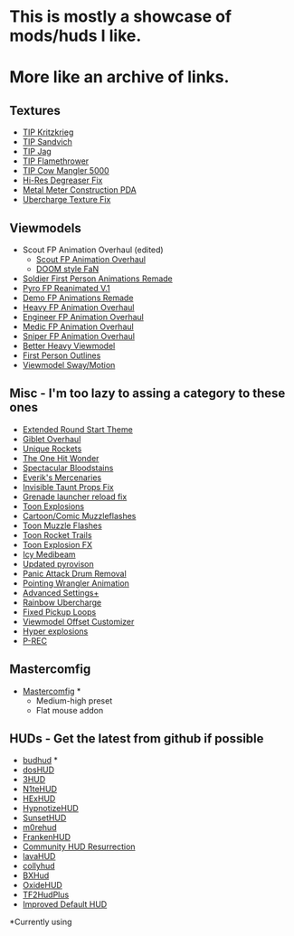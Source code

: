 # This is mostly a showcase of mods/huds I like.
# More like an archive of links.

## Textures
- [TIP Kritzkrieg](https://gamebanana.com/mods/293822)
- [TIP Sandvich](https://gamebanana.com/mods/286606)
- [TIP Jag](https://gamebanana.com/mods/294527)
- [TIP Flamethrower](https://gamebanana.com/mods/196621)
- [TIP Cow Mangler 5000](https://gamebanana.com/mods/286236w)
- [Hi-Res Degreaser Fix](https://gamebanana.com/mods/202984)
- [Metal Meter Construction PDA](https://gamebanana.com/mods/204931)
- [Ubercharge Texture Fix](https://gamebanana.com/mods/197951)

## Viewmodels
- Scout FP Animation Overhaul (edited)
  - [Scout FP Animation Overhaul](https://gamebanana.com/mods/206352)
  - [DOOM style FaN](https://gamebanana.com/mods/206336)
- [Soldier First Person Animations Remade](https://gamebanana.com/mods/206396)
- [Pyro FP Reanimated V.1](https://gamebanana.com/mods/206311)
- [Demo FP Animations Remade](https://gamebanana.com/mods/206246)
- [Heavy FP Animation Overhaul](https://gamebanana.com/mods/206261)
- [Engineer FP Animation Overhaul](https://gamebanana.com/mods/206285)
- [Medic FP Animation Overhaul](https://gamebanana.com/mods/206300)
- [Sniper FP Animation Overhaul](https://gamebanana.com/mods/206371)
- [Better Heavy Viewmodel](https://gamebanana.com/mods/206134)
- [First Person Outlines](https://gamebanana.com/wips/49156)
- [Viewmodel Sway/Motion](https://gamebanana.com/mods/205766)

## Misc - I'm too lazy to assing a category to these ones
- [Extended Round Start Theme](https://gamebanana.com/sounds/50458)
- [Giblet Overhaul](https://gamebanana.com/mods/205664)
- [Unique Rockets](https://gamebanana.com/wips/52457)
- [The One Hit Wonder](https://gamebanana.com/mods/206361)
- [Spectacular Bloodstains](https://gamebanana.com/mods/11632)
- [Everik's Mercenaries](https://gamebanana.com/mods/298533)
- [Invisible Taunt Props Fix](https://gamebanana.com/mods/36464)
- [Grenade launcher reload fix](https://gamebanana.com/mods/36462)
- [Toon Explosions](https://gamebanana.com/mods/12446)
- [Cartoon/Comic Muzzleflashes](https://gamebanana.com/mods/12589)
- [Toon Muzzle Flashes](https://gamebanana.com/mods/12592)
- [Toon Rocket Trails](https://gamebanana.com/mods/12410)
- [Toon Explosion FX](https://gamebanana.com/mods/12446)
- [Icy Medibeam](https://gamebanana.com/mods/12052)
- [Updated pyrovison](https://gamebanana.com/mods/36454)
- [Panic Attack Drum Removal](https://gamebanana.com/mods/205799)
- [Pointing Wrangler Animation](https://gamebanana.com/mods/206271)
- [Advanced Settings+](https://gamebanana.com/mods/36456)
- [Rainbow Ubercharge](https://gamebanana.com/mods/198007)
- [Fixed Pickup Loops](https://gamebanana.com/mods/296312)
- [Viewmodel Offset Customizer](https://gamebanana.com/tools/7173)
- [Hyper explosions](https://gamebanana.com/mods/36705)
- [P-REC](https://github.com/RGLgg/P-REC)

## Mastercomfig
- [Mastercomfig](https://mastercomfig.com/) *
  - Medium-high preset
  - Flat mouse addon

## HUDs - Get the latest from github if possible
- [budhud](https://huds.tf/site/s-budhud) *
- [dosHUD](https://huds.tf/site/s-dosHUD)
- [3HUD](https://gamebanana.com/mods/297192)
- [N1teHUD](https://gamebanana.com/mods/299014)
- [HExHUD](https://huds.tf/site/s-HExHUD--3435)
- [HypnotizeHUD](https://huds.tf/site/s-Hypnotize-Hud)
- [SunsetHUD](https://huds.tf/site/s-Sunset-Hud)
- [m0rehud](https://huds.tf/site/s-m0re-Hud)
- [FrankenHUD](https://github.com/thekins/frankenhud/)
- [Community HUD Resurrection](https://gamebanana.com/mods/26667)
- [lavaHUD](https://huds.tf/site/s-lavaHUD)
- [collyhud](https://huds.tf/site/s-collyhud)
- [BXHud](https://huds.tf/site/s-Bx-Hud)
- [OxideHUD](https://github.com/Hypnootize/Oxide-Hud)
- [TF2HudPlus](https://huds.tf/site/s-TF2HudPlus)
- [Improved Default HUD](https://huds.tf/site/s-Improved-default-HUD)

\*Currently using
